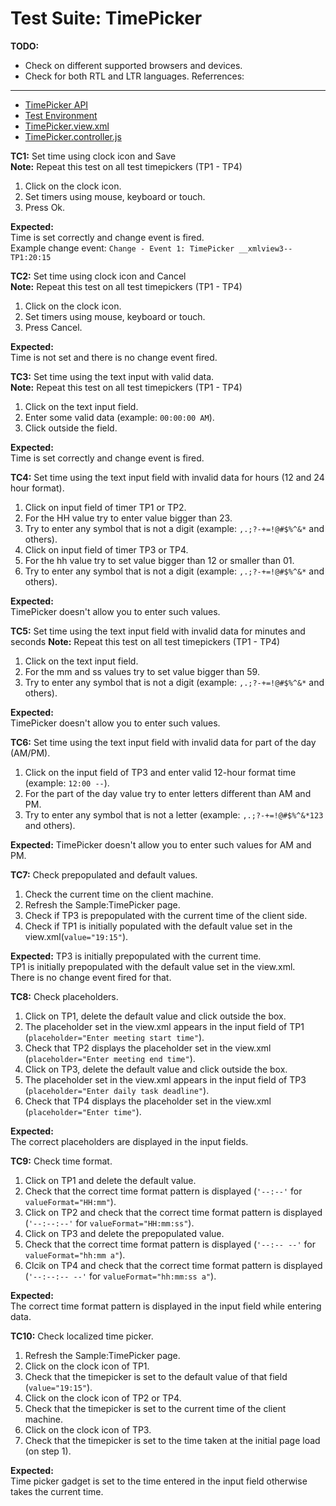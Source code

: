 Test Suite: TimePicker
======================
**TODO:**
* Check on different supported browsers and devices.
* Check for both RTL and LTR languages.
Referrences:
------------
* [TimePicker API](https://openui5.hana.ondemand.com/#docs/api/symbols/sap.m.TimePicker.html "Link to API documentation")
* [Test Environment](https://openui5.hana.ondemand.com/explored.html#/sample/sap.m.sample.TimePicker/preview "Link to the preview")
* [TimePicker.view.xml](https://openui5.hana.ondemand.com/explored.html#/sample/sap.m.sample.TimePicker/code/TimePicker.view.xml "Source code")
* [TimePicker.controller.js](https://openui5.hana.ondemand.com/explored.html#/sample/sap.m.sample.TimePicker/code/TimePicker.controller.js "Source code")

**TC1:**
Set time using clock icon and Save  
**Note:**
Repeat this test on all test timepickers (TP1 - TP4)

1. Click on the clock icon.
2. Set timers using mouse, keyboard or touch.
3. Press Ok.

**Expected:**  
Time is set correctly and change event is fired.  
Example change event: ```Change - Event 1: TimePicker __xmlview3--TP1:20:15```

**TC2:**
Set time using clock icon and Cancel   
**Note:**
Repeat this test on all test timepickers (TP1 - TP4)

1. Click on the clock icon.
2. Set timers using mouse, keyboard or touch.
3. Press Cancel.

**Expected:**  
Time is not set and there is no change event fired.  

**TC3:**
Set time using the text input with valid data.  
**Note:**
Repeat this test on all test timepickers (TP1 - TP4)

1. Click on the text input field.
2. Enter some valid data (example: ```00:00:00 AM```).
3. Click outside the field.

**Expected:**  
Time is set correctly and change event is fired.

**TC4:**
Set time using the text input field with invalid data for hours (12 and 24 hour format).

1. Click on input field of timer TP1 or TP2.
2. For the HH value try to enter value bigger than 23.
3. Try to enter any symbol that is not a digit (example: ```,.;?-+=!@#$%^&*``` and others).
4. Click on input field of timer TP3 or TP4.
5. For the hh value try to set value bigger than 12 or smaller than 01.
6. Try to enter any symbol that is not a digit (example: ```,.;?-+=!@#$%^&*``` and others).

**Expected:**  
TimePicker doesn't allow you to enter such values.

**TC5:**
Set time using the text input field with invalid data for minutes and seconds
**Note:** 
Repeat this test on all test timepickers (TP1 - TP4)

1. Click on the text input field.
2. For the mm and ss values try to set value bigger than 59.
3. Try to enter any symbol that is not a digit (example: ```,.;?-+=!@#$%^&*``` and others).

**Expected:**  
TimePicker doesn't allow you to enter such values.

**TC6:**
Set time using the text input field with invalid data for part of the day (AM/PM).

1. Click on the input field of TP3 and enter valid 12-hour format time (example: ```12:00 --```).
2. For the part of the day value try to enter letters different than AM and PM.
3. Try to enter any symbol that is not a letter (example: ```,.;?-+=!@#$%^&*123``` and others).

**Expected:**
TimePicker doesn't allow you to enter such values for AM and PM.

**TC7:**
Check prepopulated and default values.

1. Check the current time on the client machine.
2. Refresh the Sample:TimePicker page.
3. Check if TP3 is prepopulated with the current time of the client side.
4. Check if TP1 is initially populated with the default value set in the view.xml(```value="19:15"```).

**Expected:**
TP3 is initially prepopulated with the current time.  
TP1 is initially prepopulated with the default value set in the view.xml.  
There is no change event fired for that.

**TC8:**
Check placeholders.

1. Click on TP1, delete the default value and click outside the box.
2. The placeholder set in the view.xml appears in the input field of TP1 (```placeholder="Enter meeting start time"```).
3. Check that TP2 displays the placeholder set in the view.xml (```placeholder="Enter meeting end time"```).
4. Click on TP3, delete the default value and click outside the box.
5. The placeholder set in the view.xml appears in the input field of TP3 (```placeholder="Enter daily task deadline"```).
6. Check that TP4 displays the placeholder set in the view.xml (```placeholder="Enter time"```).

**Expected:**  
The correct placeholders are displayed in the input fields.

**TC9:**
Check time format.

1. Click on TP1 and delete the default value.
2. Check that the correct time format pattern is displayed (```'--:--'``` for ```valueFormat="HH:mm"```).
3. Click on TP2 and check that the correct time format pattern is displayed (```'--:--:--'``` for ```valueFormat="HH:mm:ss"```).
4. Click on TP3 and delete the prepopulated value.
5. Check that the correct time format pattern is displayed (```'--:-- --'``` for ```valueFormat="hh:mm a"```).
6. Clcik on TP4 and check that the correct time format pattern is displayed (```'--:--:-- --'``` for ```valueFormat="hh:mm:ss a"```).

**Expected:**  
The correct time format pattern is displayed in the input field while entering data.

**TC10:**
Check localized time picker.

1. Refresh the Sample:TimePicker page.
2. Click on the clock icon of TP1.
3. Check that the timepicker is set to the default value of that field (```value="19:15"```).
4. Click on the clock icon of TP2 or TP4.
5. Check that the timepicker is set to the current time of the client machine.
6. Click on the clock icon of TP3.
7. Check that the timepicker is set to the time taken at the initial page load (on step 1).

**Expected:**  
Time picker gadget is set to the time entered in the input field otherwise takes the current time.
